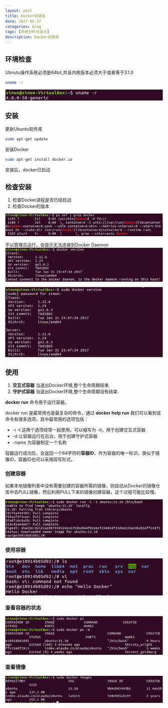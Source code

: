 ```yaml
---
layout: post
title: Docker初体验
date: 2017-05-27
categories: blog
tags: [系统分析与设计]
description: Docker初体验
---
```


## 环境检查
Ubnutu操作系统必须是64bit,并且内核版本必须大于或者等于3.1.0
```bash
uname -r
```
![ubuntu 版本](https://raw.githubusercontent.com/SimonFang1/SimonFang1.github.io/master/img/blog/docker1.png)

##  安装

更新Ubuntu软件库
```bash
sudo apt-get update
```

安装Docker
```bash
sudo apt-get install docker.io
```

安装后，docker已启动


## 检查安装
1. 检查Docker进程是否已经启动
1. 检查Docker的版本

![检查Docker进程是否已经启动](https://raw.githubusercontent.com/SimonFang1/SimonFang1.github.io/master/img/blog/docker2.png)

不以管理员运行，会提示无法连接到Docker Daemon
![不以管理员运行](https://raw.githubusercontent.com/SimonFang1/SimonFang1.github.io/master/img/blog/docker3.png)

![以管理员运行](https://raw.githubusercontent.com/SimonFang1/SimonFang1.github.io/master/img/blog/docker4.png)

## 使用

1. **交互式容器**
当退出Docker环境,整个生命周期结束.
2. **守护式容器**
当退出Docker环境,整个生命周期没有结束.

**docker run** 命令用于运行容器。

docker run 是最常用也是最复杂的命令，通过 **docker help run** 我们可以看到该命令有很多选项。其中最常用的选项包括：

* -i -t 这两个选项经常一起使用，可以缩写为 -it，用于创建交互式容器
* -d    让容器运行在后台，用于创建守护式容器
* -name 为容器制定一个名称

容器运行成功后，会返回一个64字符的**容器ID**，作为容器的唯一标识。类似于镜像ID，容器ID也可以采用简写形式。

### 创建容器
如果本地镜像列表中没有需要创建的容器所需的镜像，则自动从Docker的镜像仓库中去PULL镜像，然后利用PULL下来的镜像创建容器，这个过程可能比较慢。

![创建容器](https://raw.githubusercontent.com/SimonFang1/SimonFang1.github.io/master/img/blog/docker5.png)

### 使用容器

![使用容器](https://raw.githubusercontent.com/SimonFang1/SimonFang1.github.io/master/img/blog/docker6.png)

### 查看容器的状态

![查看容器的状态](https://raw.githubusercontent.com/SimonFang1/SimonFang1.github.io/master/img/blog/docker7.png)

### 查看镜像

![查看镜像](https://raw.githubusercontent.com/SimonFang1/SimonFang1.github.io/master/img/blog/docker8.png)
